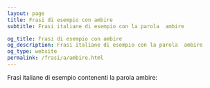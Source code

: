```yaml
---
layout: page
title: Frasi di esempio con ambire 
subtitle: Frasi italiane di esempio con la parola  ambire

og_title: Frasi di esempio con ambire 
og_description: Frasi italiane di esempio con la parola  ambire
og_type: website
permalink: /frasi/a/ambire.html
---
```


Frasi italiane di esempio contenenti la parola ambire:


